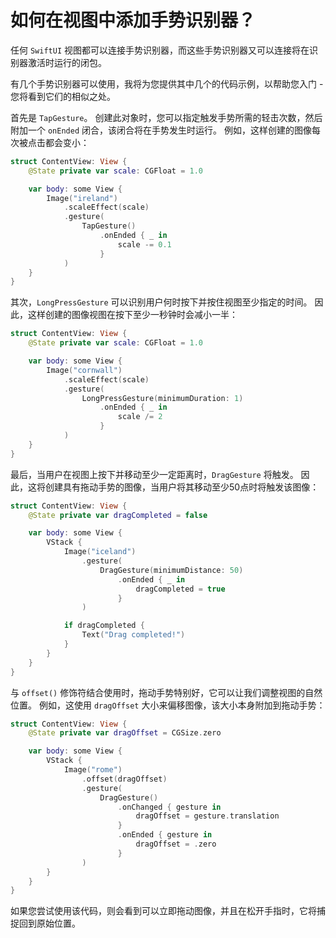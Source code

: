 如何在视图中添加手势识别器？
===

任何 `SwiftUI` 视图都可以连接手势识别器，而这些手势识别器又可以连接将在识别器激活时运行的闭包。

有几个手势识别器可以使用，我将为您提供其中几个的代码示例，以帮助您入门 - 您将看到它们的相似之处。

首先是 `TapGesture`。 创建此对象时，您可以指定触发手势所需的轻击次数，然后附加一个 `onEnded` 闭合，该闭合将在手势发生时运行。 例如，这样创建的图像每次被点击都会变小：

```swift
struct ContentView: View {
    @State private var scale: CGFloat = 1.0

    var body: some View {
        Image("ireland")
            .scaleEffect(scale)   
            .gesture(
                TapGesture()
                    .onEnded { _ in
                        scale -= 0.1
                    }
            )
    }
}
```

其次，`LongPressGesture` 可以识别用户何时按下并按住视图至少指定的时间。 因此，这样创建的图像视图在按下至少一秒钟时会减小一半：

```swift
struct ContentView: View {
    @State private var scale: CGFloat = 1.0

    var body: some View {
        Image("cornwall")
            .scaleEffect(scale)
            .gesture(
                LongPressGesture(minimumDuration: 1)
                    .onEnded { _ in
                        scale /= 2
                    }
            )
    }
}
```

最后，当用户在视图上按下并移动至少一定距离时，`DragGesture` 将触发。 因此，这将创建具有拖动手势的图像，当用户将其移动至少50点时将触发该图像：

```swift
struct ContentView: View {
    @State private var dragCompleted = false

    var body: some View {
        VStack {
            Image("iceland")
                .gesture(
                    DragGesture(minimumDistance: 50)
                        .onEnded { _ in
                            dragCompleted = true
                        }
                )

            if dragCompleted {
                Text("Drag completed!")
            }
        }
    }
}
```

与 `offset()` 修饰符结合使用时，拖动手势特别好，它可以让我们调整视图的自然位置。 例如，这使用 `dragOffset` 大小来偏移图像，该大小本身附加到拖动手势：

```swift
struct ContentView: View {
    @State private var dragOffset = CGSize.zero

    var body: some View {
        VStack {
            Image("rome")
                .offset(dragOffset)
                .gesture(
                    DragGesture()
                        .onChanged { gesture in
                            dragOffset = gesture.translation
                        }
                        .onEnded { gesture in
                            dragOffset = .zero
                        }
                )
        }
    }
}
```

如果您尝试使用该代码，则会看到可以立即拖动图像，并且在松开手指时，它将捕捉回到原始位置。